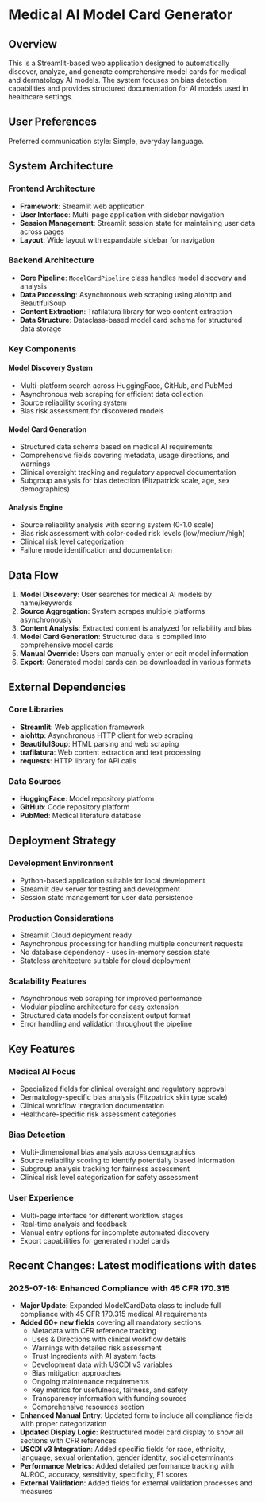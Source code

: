# Medical AI Model Card Generator

## Overview

This is a Streamlit-based web application designed to automatically discover, analyze, and generate comprehensive model cards for medical and dermatology AI models. The system focuses on bias detection capabilities and provides structured documentation for AI models used in healthcare settings.

## User Preferences

Preferred communication style: Simple, everyday language.

## System Architecture

### Frontend Architecture
- **Framework**: Streamlit web application
- **User Interface**: Multi-page application with sidebar navigation
- **Session Management**: Streamlit session state for maintaining user data across pages
- **Layout**: Wide layout with expandable sidebar for navigation

### Backend Architecture
- **Core Pipeline**: `ModelCardPipeline` class handles model discovery and analysis
- **Data Processing**: Asynchronous web scraping using aiohttp and BeautifulSoup
- **Content Extraction**: Trafilatura library for web content extraction
- **Data Structure**: Dataclass-based model card schema for structured data storage

### Key Components

#### Model Discovery System
- Multi-platform search across HuggingFace, GitHub, and PubMed
- Asynchronous web scraping for efficient data collection
- Source reliability scoring system
- Bias risk assessment for discovered models

#### Model Card Generation
- Structured data schema based on medical AI requirements
- Comprehensive fields covering metadata, usage directions, and warnings
- Clinical oversight tracking and regulatory approval documentation
- Subgroup analysis for bias detection (Fitzpatrick scale, age, sex demographics)

#### Analysis Engine
- Source reliability analysis with scoring system (0-1.0 scale)
- Bias risk assessment with color-coded risk levels (low/medium/high)
- Clinical risk level categorization
- Failure mode identification and documentation

## Data Flow

1. **Model Discovery**: User searches for medical AI models by name/keywords
2. **Source Aggregation**: System scrapes multiple platforms asynchronously
3. **Content Analysis**: Extracted content is analyzed for reliability and bias
4. **Model Card Generation**: Structured data is compiled into comprehensive model cards
5. **Manual Override**: Users can manually enter or edit model information
6. **Export**: Generated model cards can be downloaded in various formats

## External Dependencies

### Core Libraries
- **Streamlit**: Web application framework
- **aiohttp**: Asynchronous HTTP client for web scraping
- **BeautifulSoup**: HTML parsing and web scraping
- **trafilatura**: Web content extraction and text processing
- **requests**: HTTP library for API calls

### Data Sources
- **HuggingFace**: Model repository platform
- **GitHub**: Code repository platform
- **PubMed**: Medical literature database

## Deployment Strategy

### Development Environment
- Python-based application suitable for local development
- Streamlit dev server for testing and development
- Session state management for user data persistence

### Production Considerations
- Streamlit Cloud deployment ready
- Asynchronous processing for handling multiple concurrent requests
- No database dependency - uses in-memory session state
- Stateless architecture suitable for cloud deployment

### Scalability Features
- Asynchronous web scraping for improved performance
- Modular pipeline architecture for easy extension
- Structured data models for consistent output format
- Error handling and validation throughout the pipeline

## Key Features

### Medical AI Focus
- Specialized fields for clinical oversight and regulatory approval
- Dermatology-specific bias analysis (Fitzpatrick skin type scale)
- Clinical workflow integration documentation
- Healthcare-specific risk assessment categories

### Bias Detection
- Multi-dimensional bias analysis across demographics
- Source reliability scoring to identify potentially biased information
- Subgroup analysis tracking for fairness assessment
- Clinical risk level categorization for safety assessment

### User Experience
- Multi-page interface for different workflow stages
- Real-time analysis and feedback
- Manual entry options for incomplete automated discovery
- Export capabilities for generated model cards

## Recent Changes: Latest modifications with dates

### 2025-07-16: Enhanced Compliance with 45 CFR 170.315
- **Major Update**: Expanded ModelCardData class to include full compliance with 45 CFR 170.315 medical AI requirements
- **Added 60+ new fields** covering all mandatory sections:
  - Metadata with CFR reference tracking
  - Uses & Directions with clinical workflow details
  - Warnings with detailed risk assessment
  - Trust Ingredients with AI system facts
  - Development data with USCDI v3 variables
  - Bias mitigation approaches
  - Ongoing maintenance requirements
  - Key metrics for usefulness, fairness, and safety
  - Transparency information with funding sources
  - Comprehensive resources section
- **Enhanced Manual Entry**: Updated form to include all compliance fields with proper categorization
- **Updated Display Logic**: Restructured model card display to show all sections with CFR references
- **USCDI v3 Integration**: Added specific fields for race, ethnicity, language, sexual orientation, gender identity, social determinants
- **Performance Metrics**: Added detailed performance tracking with AUROC, accuracy, sensitivity, specificity, F1 scores
- **External Validation**: Added fields for external validation processes and measures